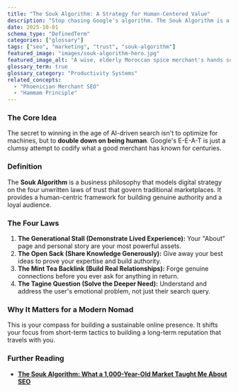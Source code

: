 ```yaml
---
title: "The Souk Algorithm: A Strategy for Human-Centered Value"
description: "Stop chasing Google's algorithm. The Souk Algorithm is a marketing and SEO strategy based on the timeless principles of trust and generosity found in ancient Moroccan markets."
date: 2025-10-01
schema_type: "DefinedTerm"
categories: ["glossary"]
tags: ["seo", "marketing", "trust", "souk-algorithm"]
featured_image: "images/souk-algorithm-hero.jpg"
featured_image_alt: "A wise, elderly Moroccan spice merchant's hands scooping vibrant saffron from a burlap sack, with the geometric patterns of Google's search results subtly overlaid."
glossary_term: true
glossary_category: "Productivity Systems"
related_concepts: 
  - "Phoenician Merchant SEO"
  - "Hammam Principle"
---
```


### The Core Idea
The secret to winning in the age of AI-driven search isn't to optimize for machines, but to **double down on being human**. Google's E-E-A-T is just a clumsy attempt to codify what a good merchant has known for centuries.

### Definition
The **Souk Algorithm** is a business philosophy that models digital strategy on the four unwritten laws of trust that govern traditional marketplaces. It provides a human-centric framework for building genuine authority and a loyal audience.

### The Four Laws
1.  **The Generational Stall (Demonstrate Lived Experience):** Your "About" page and personal story are your most powerful assets.
2.  **The Open Sack (Share Knowledge Generously):** Give away your best ideas to prove your expertise and build authority.
3.  **The Mint Tea Backlink (Build Real Relationships):** Forge genuine connections before you ever ask for anything in return.
4.  **The Tagine Question (Solve the Deeper Need):** Understand and address the user's emotional problem, not just their search query.

### Why It Matters for a Modern Nomad
This is your compass for building a sustainable online presence. It shifts your focus from short-term tactics to building a long-term reputation that travels with you.

### Further Reading
- **[The Souk Algorithm: What a 1,000-Year-Old Market Taught Me About SEO](/work-productivity/souk-algorithm/)**